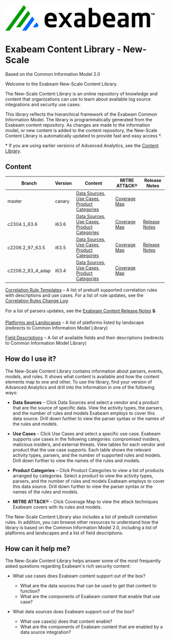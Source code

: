 ![Exabeam](resources/Exabeam-2024-Logo.png)

# Exabeam Content Library - New-Scale
Based on the Common Information Model 2.0

Welcome to the Exabeam New-Scale Content Library.

The New-Scale Content Library is an online repository of knowledge and content that organizations can use to learn about available log source integrations and security use cases.

This library reflects the hierarchical framework of the Exabeam Common Information Model. The library is programmatically generated  from the Exabeam content repository. As changes are made to the information model, or new content is added to the content repository, the New-Scale Content Library is automatically updated to provide fast and easy access &ast;.
 
  &ast; If you are using earlier versions of Advanced Analytics, see the [Content Library](https://github.com/ExabeamLabs/Content-Library-CIM1).

## Content

|Branch|Version|Content|MITRE ATT&CK®|Release Notes
|--|--|--|--|--|
|master|canary|[Data Sources](Exabeam%20Data%20Sources.md), [Use Cases](Exabeam%20Use%20Cases.md), [Product Categories](Exabeam%20Product%20Categories.md)|[Coverage Map](https://mitre-attack.github.io/attack-navigator/#layerURL=https://raw.githubusercontent.com/ExabeamLabs/Content-Library-CIM2/master/resources/mitre_map.json)|
|c2304.1_63.6|i63.6|[Data Sources](https://github.com/ExabeamLabs/Content-Library-CIM2/blob/c2304.1_63.6/Exabeam%20Data%20Sources.md), [Use Cases](https://github.com/ExabeamLabs/Content-Library-CIM2/blob/c2304.1_63.6/Exabeam%20Use%20Cases.md), [Product Categories](https://github.com/ExabeamLabs/Content-Library-CIM2/blob/c2304.1_63.6/Exabeam%20Product%20Categories.md)|[Coverage Map](https://mitre-attack.github.io/attack-navigator/#layerURL=https://raw.githubusercontent.com/ExabeamLabs/Content-Library-CIM2/c2304.1_63.6/resources/mitre_map.json)|[Release Notes](https://github.com/ExabeamLabs/Content-Library-CIM2/blob/c2304.1_63.6/ReleaseNotes/ReleaseNotes_cc2304.1_63.6.md)
|c2206.2_97_63.5|i63.5|[Data Sources](https://github.com/ExabeamLabs/Content-Library-CIM2/blob/c2206.2_97_63.5/Exabeam%20Data%20Sources.md), [Use Cases](https://github.com/ExabeamLabs/Content-Library-CIM2/blob/c2206.2_97_63.5/Exabeam%20Use%20Cases.md), [Product Categories](https://github.com/ExabeamLabs/Content-Library-CIM2/blob/c2206.2_97_63.5/Exabeam%20Product%20Categories.md)|[Coverage Map](https://mitre-attack.github.io/attack-navigator/#layerURL=https://raw.githubusercontent.com/ExabeamLabs/Content-Library-CIM2/c2206.2_97_63.5/resources/mitre_map.json)|[Release Notes](https://github.com/ExabeamLabs/Content-Library-CIM2/blob/c2206.2_97_63.5/ReleaseNotes/ReleaseNotes_c2206.2_97_63.5.md)
|c2206.2_63_4_adap|i63.4|[Data Sources](https://github.com/ExabeamLabs/Content-Library-CIM2/blob/c2206.2_63_4_adap/Exabeam%20Data%20Sources.md), [Use Cases](https://github.com/ExabeamLabs/Content-Library-CIM2/blob/c2206.2_63_4_adap/Exabeam%20Use%20Cases.md), [Product Categories](https://github.com/ExabeamLabs/Content-Library-CIM2/blob/c2206.2_63_4_adap/Exabeam%20Product%20Categories.md)|[Coverage Map](https://mitre-attack.github.io/attack-navigator/#layerURL=https://raw.githubusercontent.com/ExabeamLabs/Content-Library-CIM2/c2206.2_63_4_adap/resources/mitre_map.json)

[Correlation Rule Templates](Exabeam%20Correlation%20Rules.md) – A list of prebuilt supported correlation rules with descriptions and use cases. 
For a list of rule updates, see the [Correlation Rules Change Log](CorrelationRules_ChangeLog.md).

For a list of parsers updates, see the [Exabeam Content Release Notes](https://community.exabeam.com/s/article/Exabeam-Content-Release-Notes-for-63-x-x) 🔒.

[Platforms and Landscapes](https://github.com/ExabeamLabs/CIMLibrary/blob/main/Platforms_Landscapes.md) – A list of platforms listed by landscape (redirects to Common Information Model Library)

[Field Descriptions](https://github.com/ExabeamLabs/CIMLibrary/blob/main/Fields_Descriptions.md) – A list of available fields and their descriptions (redirects to Common Information Model Library) 


## How do I use it? 

The New-Scale Content Library contains information about parsers, events, models, and rules. It shows what content is available and how the content elements map to one and other. To use the library, find your version of Advanced Analytics and drill into the information in one of the following ways: 

- <b>Data Sources</b> – Click Data Sources and select a vendor and a product that are the source of specific data. View the activity types, the parsers, and the number of rules and models Exabeam employs to cover this data source. Drill down further to view the parser syntax or the names of the rules and models. 

- <b>Use Cases</b> – Click Use Cases and select a specific use case. Exabeam supports use cases in the following categories: compromised insiders, malicious insiders, and external threats. View tables for each vendor and product that the use case supports. Each table shows the relevant activity types, parsers, and the number of supported rules and models. Drill down further to view the names of the rules and models. 

- <b>Product Categories</b> – Click Product Categories to view a list of products arranged by categories. Select a product to view the activity types, parsers, and the number of rules and models Exabeam employs to cover this data source. Drill down further to view the parser syntax or the names of the rules and models. 

- <b>MITRE ATT&CK®</b> - Click Coverage Map to view the attack techniques Exabeam covers with its rules and models.


The New-Scale Content Library also includes a list of prebuilt correlation rules. In addition, you can browse other resources to understand how the library is based on the Common Information Model 2.0, including a list of platforms and landscapes and a list of field descriptions. 

## How can it help me?
The New-Scale Content Library helps answer some of the most frequently asked questions regarding Exabeam's rich security content:

 - What use cases does Exabeam content support out of the box?
   - What are the data sources that can be used to get that content to function? 
   - What are the components of Exabeam content that enable that use case?

 - What data sources does Exabeam support out of the box?
   - What use case(s) does that content enable?
   - What are the components of Exabeam content that are enabled by a data source integration?
